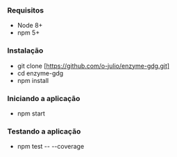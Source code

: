### Requisitos
* Node 8+
* npm 5+

### Instalação
* git clone [https://github.com/o-julio/enzyme-gdg.git]
* cd enzyme-gdg
* npm install

### Iniciando a aplicação
* npm start

### Testando a aplicação
* npm test -- --coverage
